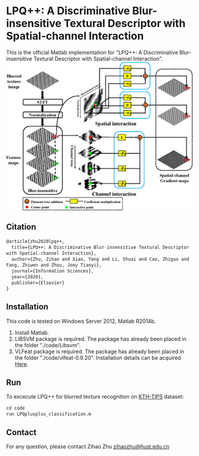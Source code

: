 # LPQ++: A Discriminative Blur-insensitive Textural Descriptor with Spatial-channel Interaction
This is the official Matlab implementation for "LPQ++: A Discriminative Blur-insensitive Textural Descriptor with Spatial-channel Interaction".
![LPQ++](https://github.com/hustzhzhu/LPQplusplus/blob/main/IMG/main_idea.jpg)

## Citation
~~~
@article{zhu2020lpq++,
  title={LPQ++: A Discriminative Blur-insensitive Textural Descriptor with Spatial-channel Interaction},
  author={Zhu, Zihao and Xiao, Yang and Li, Shuai and Cao, Zhiguo and Fang, Zhiwen and Zhou, Joey Tianyi},
  journal={Information Sciences},
  year={2020},
  publisher={Elsevier}
}
~~~

## Installation
This code is tested on Windows Server 2012, Matlab R2014b.<br>
1. Install Matlab.<br>
2. LIBSVM package is required. The package has already been placed in the folder "./code/Libsvm".<br>
3. VLFeat package is required. The package has already been placed in the folder "./code/vlfeat-0.9.20". Installation details can be acquired [Here](https://www.vlfeat.org/sandbox/install-matlab.html).<br>

## Run 
To excecute LPQ++ for blurred texture recognition on [KTH-TIPS](https://www.csc.kth.se/cvap/databases/kth-tips/download.html) dataset:<br>
~~~
cd code
run LPQplusplus_classification.m
~~~

## Contact
For any question, please contact Zihao Zhu zihaozhu@hust.edu.cn
